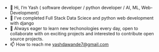 - 👋 Hi, I’m Yash ( software developer / python developer / AI, ML, Web-Development)
- 🌱 I’ve completed Full Stack Data Sciece and python web development with django
- 💞️ Always eager to learn new techonologies every day, open to collaborate with on exciting projects and interested to contribute open source projects.
- 📫 How to reach me yashdawande7@gmail.com

<!---
YVD7/YVD7 is a ✨ special ✨ repository because its `README.md` (this file) appears on your GitHub profile.
You can click the Preview link to take a look at your changes.
--->
